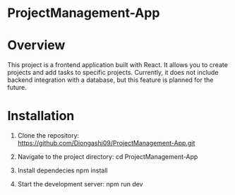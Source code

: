 # ProjectManagement-App

# Overview

This project is a frontend application built with React. It allows you to create projects and add tasks to specific projects. Currently, it does not include backend integration with a database, but this feature is planned for the future.

# Installation
1. Clone the repository:
https://github.com/Diongashi09/ProjectManagement-App.git

2. Navigate to the project directory:
cd ProjectManagement-App

3. Install dependecies
npm install

4. Start the development server:
npm run dev